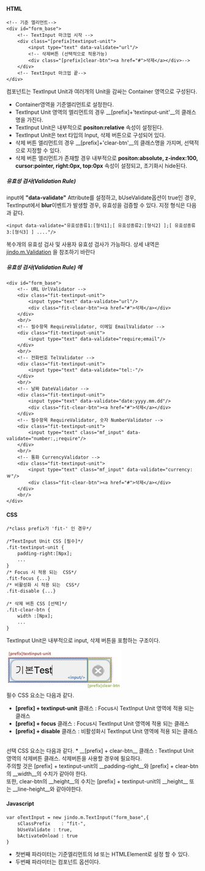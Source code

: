 #### HTML

	<!-- 기준 엘리먼트-->
	<div id="form_base">
		<!-- TextInput 마크업 시작 -->
		<div class="[prefix]textinput-unit">
			<input type="text" data-validate="url"/> 
			<!-- 삭제버튼 (선택적으로 적용가능)
			<div class="[prefix]clear-btn"><a href="#">삭제</a></div>-->		 
		</div>
		<!-- TextInput 마크업 끝-->
	</div>

컴포넌트는 TextInput Unit과 여러개의 Unit을 감싸는 Container 영역으로 구성된다.


* Container영역을 기준엘리먼트로 설정한다.
* TextInput Unit 영역의 엘리먼트의 경우 __[prefix]+'textinput-unit'__의 클래스명을 가진다.
* TextInput Unit은 내부적으로 **positon:relative** 속성이 설정된다.
* TextInput Unit은 text 타입의 Input, 삭제 버튼으로 구성되어 있다.
* 삭제 버튼 엘리먼트의 경우 __[prefix]+'clear-btn'__의 클래스명을 가지며, 선택적으로 지정할 수 있다.
* 삭제 버튼 엘리먼트가 존재할 경우 내부적으로 **positon:absolute, z-index:100, cursor:pointer, right:0px, top:0px** 속성이 설정되고, 초기화시 hide된다.

##### 유효성 검사(Validation Rule)

input에 **"data-validate"** Attribute를 설정하고, bUseValidate옵션이 true인 경우, TextInput에서 **blur**이벤트가 발생할 경우, 유효성을 검증할 수 있다. 지정 형식은 다음과 같다.
<br /> 

	<input data-validate="유효성종류1:[형식1];[ 유효성종류2:[형식2] ];[ 유효성종류3:[형식3] ] ...."/>

복수개의 유효성 검사 및 사용자 유효성 검사가 가능하다. 상세 내역은 [jindo.m.Validation](../../doc/internal/classes/jindo.m.Validation.html) 을 참조하기 바란다<br />

##### 유효성 검사(Validation Rule) 예

	<div id="form_base">
		<!-- URL UrlValidator -->
		<div class="fit-textinput-unit">
			<input type="text" data-validate="url"/> 
			<div class="fit-clear-btn"><a href="#">삭제</a></div>		
		</div>
		<br/>
		<!-- 필수항목 RequireValidator, 이메일 EmailValidator -->
		<div class="fit-textinput-unit">
			<input type="text" data-validate="require;email"/>
		</div>
		<br/>
		<!-- 전화번호 TelValidator -->
		<div class="fit-textinput-unit">
			<input type="text" data-validate="tel:-"/>
		</div>
		<br/>
		<!-- 날짜 DateValidator -->
		<div class="fit-textinput-unit">
			<input type="text" data-validate="date:yyyy.mm.dd"/>
			<div class="fit-clear-btn"><a href="#">삭제</a></div>		 
		</div>
		<!-- 필수항목 RequireValidator, 숫자 NumberValidator -->
		<div class="fit-textinput-unit">
			<input type="text" class="mf_input" data-validate="number:,;require"/>
		</div>
		<br/>
		<!-- 통화 CurrencyValidator -->
		<div class="fit-textinput-unit">
			<input type="text" class="mf_input" data-validate="currency:￦"/>
			<div class="fit-clear-btn"><a href="#">삭제</a></div>		 
		</div>
		<br/>
	</div>


#### CSS

	/*class prefix가 'fit-' 인 경우*/	

	/*TextInput Unit CSS [필수]*/
	.fit-textinput-unit {
		padding-right:[Npx];
		...
	}
	/* Focus 시 적용 되는  CSS*/
	.fit-focus {...}
	/* 비활성화 시 적용 되는  CSS*/
	.fit-disable {...}

	/* 삭제 버튼 CSS [선택]*/
	.fit-clear-btn {
		width :[Npx];
		...
	}

TextInput Unit은 내부적으로 input, 삭제 버튼을 포함하는 구조이다.

![](textinput_detail.JPG "")
<br /> 
필수 CSS 요소는 다음과 같다.
<br />  

* __[prefix] + textinput-unit__ 클래스 : Focus시 TextInput Unit 영역에 적용 되는 클래스
* __[prefix] + focus__ 클래스 : Focus시 TextInput Unit 영역에 적용 되는 클래스
* __[prefix] + disable__ 클래스 : 비활성화시 TextInput Unit 영역에 적용 되는 클래스<br />
<br />  
선택 CSS 요소는 다음과 같다.
* __[prefix] + clear-btn__ 클래스 : TextInput Unit 영역의 삭제버튼 클래스. 삭제버튼을 사용할 경우에 필요하다.

<br> 
주의할 것은 [prefix] + textinput-unit의 __padding-right__와 [prefix] + clear-btn의 __width__의 수치가 같아야 한다.<br />
또한, clear-btn의 __height__의 수치는 [prefix] + textinput-unit의 __height__ 또는 __line-height__와 같아야한다.


#### Javascript

	var oTextInput = new jindo.m.TextInput("form_base",{
		sClassPrefix	: "fit-",
		bUseValidate : true,
		bActivateOnload : true
	}

* 첫번째 파라미터는 기준엘리먼트의 Id 또는 HTMLElement로 설정 할 수 있다.
* 두번째 파라미터는 컴포넌트 옵션이다.